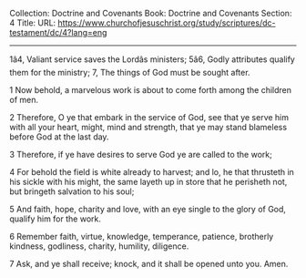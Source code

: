 Collection: Doctrine and Covenants
Book: Doctrine and Covenants
Section: 4
Title: 
URL: https://www.churchofjesuschrist.org/study/scriptures/dc-testament/dc/4?lang=eng

---

1â4, Valiant service saves the Lordâs ministers; 5â6, Godly attributes qualify them for the ministry; 7, The things of God must be sought after.

1 Now behold, a marvelous work is about to come forth among the children of men.

2 Therefore, O ye that embark in the service of God, see that ye serve him with all your heart, might, mind and strength, that ye may stand blameless before God at the last day.

3 Therefore, if ye have desires to serve God ye are called to the work;

4 For behold the field is white already to harvest; and lo, he that thrusteth in his sickle with his might, the same layeth up in store that he perisheth not, but bringeth salvation to his soul;

5 And faith, hope, charity and love, with an eye single to the glory of God, qualify him for the work.

6 Remember faith, virtue, knowledge, temperance, patience, brotherly kindness, godliness, charity, humility, diligence.

7 Ask, and ye shall receive; knock, and it shall be opened unto you. Amen.
